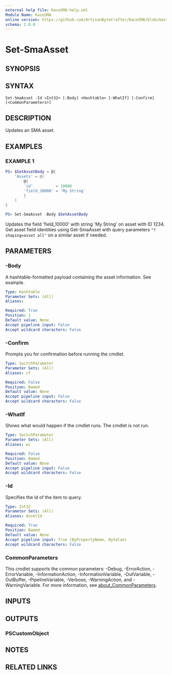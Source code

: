 ```yaml
---
external help file: KaceSMA-help.xml
Module Name: KaceSMA
online version: https://github.com/ArtisanByteCrafter/KaceSMA/blob/master/docs/Set-SmaAsset.md
schema: 2.0.0
---
```


# Set-SmaAsset

## SYNOPSIS

## SYNTAX

```
Set-SmaAsset -Id <Int32> [-Body] <Hashtable> [-WhatIf] [-Confirm] [<CommonParameters>]
```

## DESCRIPTION
Updates an SMA asset.

## EXAMPLES

### EXAMPLE 1
```powershell
PS> $SetAssetBody = @{
    'Assets' = @(
        @{
        'id'          = 10000
        'field_10000' = 'My String'
        }
    )
}

PS> Set-SmaAsset -Body $SetAssetBody
```

Updates the field 'field_10000' with string 'My String' on asset with ID 1234. Get asset field identities using Get-SmaAsset with query parameters `"?shaping=asset all"` on a similar asset if needed.

## PARAMETERS

### -Body
A hashtable-formatted payload containing the asset information.
See example.

```yaml
Type: Hashtable
Parameter Sets: (All)
Aliases:

Required: True
Position: 1
Default value: None
Accept pipeline input: False
Accept wildcard characters: False
```

### -Confirm
Prompts you for confirmation before running the cmdlet.

```yaml
Type: SwitchParameter
Parameter Sets: (All)
Aliases: cf

Required: False
Position: Named
Default value: None
Accept pipeline input: False
Accept wildcard characters: False
```

### -WhatIf
Shows what would happen if the cmdlet runs.
The cmdlet is not run.

```yaml
Type: SwitchParameter
Parameter Sets: (All)
Aliases: wi

Required: False
Position: Named
Default value: None
Accept pipeline input: False
Accept wildcard characters: False
```

### -Id
Specifies the id of the item to query.

```yaml
Type: Int32
Parameter Sets: (All)
Aliases: AssetId

Required: True
Position: Named
Default value: None
Accept pipeline input: True (ByPropertyName, ByValue)
Accept wildcard characters: False
```

### CommonParameters
This cmdlet supports the common parameters: -Debug, -ErrorAction, -ErrorVariable, -InformationAction, -InformationVariable, -OutVariable, -OutBuffer, -PipelineVariable, -Verbose, -WarningAction, and -WarningVariable. For more information, see [about_CommonParameters](http://go.microsoft.com/fwlink/?LinkID=113216).

## INPUTS

## OUTPUTS

### PSCustomObject
## NOTES

## RELATED LINKS
